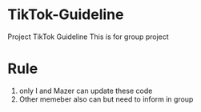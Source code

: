 # TikTok-Guideline
Project TikTok Guideline
This is for group project
# Rule
1. only I and Mazer can update these code
2. Other memeber also can but need to inform in group